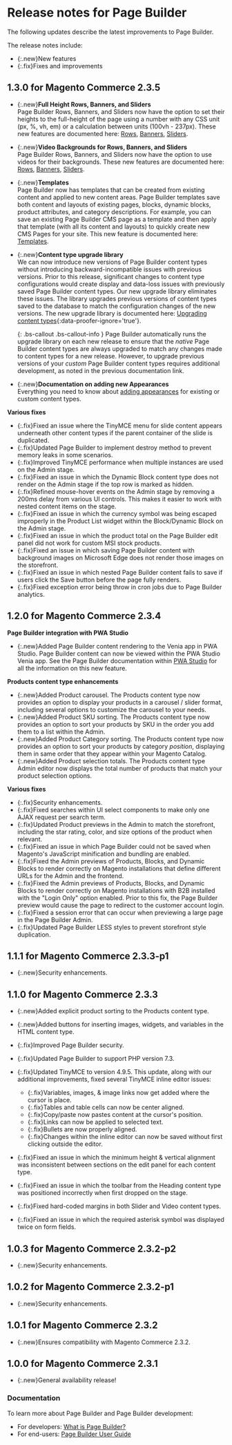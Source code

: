 # Release notes for Page Builder

The following updates describe the latest improvements to Page Builder.

The release notes include:

- {:.new}New features
- {:.fix}Fixes and improvements

## **1.3.0** for Magento Commerce 2.3.5

- {:.new}**Full Height Rows, Banners, and Sliders**<br/>
   Page Builder Rows, Banners, and Sliders now have the option to set their heights to the full-height of the page using a number with any CSS unit (px, %, vh, em) or a calculation between units (100vh - 237px). These new features are documented here: [Rows](https://docs.magento.com/m2/ee/user_guide/cms/page-builder-layout-row.html), [Banners](https://docs.magento.com/m2/ee/user_guide/cms/page-builder-media-banner.html), [Sliders](https://docs.magento.com/m2/ee/user_guide/cms/page-builder-media-slider.html).

- {:.new}**Video Backgrounds for Rows, Banners, and Sliders**<br/>
   Page Builder Rows, Banners, and Sliders now have the option to use videos for their backgrounds. These new features are documented here: [Rows](https://docs.magento.com/m2/ee/user_guide/cms/page-builder-layout-row.html), [Banners](https://docs.magento.com/m2/ee/user_guide/cms/page-builder-media-banner.html), [Sliders](https://docs.magento.com/m2/ee/user_guide/cms/page-builder-media-slider.html).

- {:.new}**Templates**<br/>
   Page Builder now has templates that can be created from existing content and applied to new content areas. Page Builder templates save both content and layouts of existing pages, blocks, dynamic blocks, product attributes, and category descriptions. For example, you can save an existing Page Builder CMS page as a template and then apply that template (with all its content and layouts) to quickly create new CMS Pages for your site. This new feature is documented here: [Templates](https://docs.magento.com/m2/ee/user_guide/cms/page-builder-templates.html).

- {:.new}**Content type upgrade library**<br/>
   We can now introduce new versions of Page Builder content types without introducing backward-incompatible issues with previous versions. Prior to this release, significant changes to content type configurations would create display and data-loss issues with previously saved Page Builder content types. Our new upgrade library eliminates these issues. The library upgrades previous versions of content types saved to the database to match the configuration changes of the new versions. The new upgrade library is documented here: [Upgrading content types](https://devdocs.magento.com/page-builder/docs/how-to/how-to-upgrade-content-types.html){:data-proofer-ignore='true'}.

   {: .bs-callout .bs-callout-info }
   Page Builder automatically runs the upgrade library on each new release to ensure that the _native_ Page Builder content types are always upgraded to match any changes made to content types for a new release. However, to upgrade previous versions of your _custom_ Page Builder content types requires additional development, as noted in the previous documentation link.

- {:.new}**Documentation on adding new Appearances**<br/>
   Everything you need to know about [adding appearances](https://devdocs.magento.com/page-builder/docs/how-to/how-to-add-appearance.html) for existing or custom content types.

**Various fixes**

- {:.fix}<!-- PB-50 -->Fixed an issue where the TinyMCE menu for slide content appears underneath other content types if the parent container of the slide is duplicated.
- {:.fix}<!-- PB-166 -->Updated Page Builder to implement destroy method to prevent memory leaks in some scenarios.
- {:.fix}<!-- PB-170 -->Improved TinyMCE performance when multiple instances are used on the Admin stage.
- {:.fix}<!-- PB-252 -->Fixed an issue in which the Dynamic Block content type does not render on the Admin stage if the top row is marked as hidden.
- {:.fix}<!-- PB-273 -->Refined mouse-hover events on the Admin stage by removing a 200ms delay from various UI controls. This makes it easier to work with nested content items on the stage.
- {:.fix}<!-- PB-294 -->Fixed an issue in which the currency symbol was being escaped improperly in the Product List widget within the Block/Dynamic Block on the Admin stage.
- {:.fix}<!-- PB-296 -->Fixed an issue in which the product total on the Page Builder edit panel did not work for custom MSI stock products.
- {:.fix}<!-- PB-317 -->Fixed an issue in which saving Page Builder content with background images on Microsoft Edge does not render those images on the storefront.
- {:.fix}<!-- PB-390 -->Fixed an issue in which nested Page Builder content fails to save if users click the Save button before the page fully renders.
- {:.fix}<!-- PB-418 -->Fixed exception error being throw in cron jobs due to Page Builder analytics.

## **1.2.0** for Magento Commerce 2.3.4

**Page Builder integration with PWA Studio**

- {:.new}Added Page Builder content rendering to the Venia app in PWA Studio. Page Builder content can now be viewed within the PWA Studio Venia app. See the Page Builder documentation within [PWA Studio][] for all the information on this new feature.

**Products content type enhancements**

- {:.new}<!-- PB-77, PB-173, PB-175 -->Added Product carousel. The Products content type now provides an option to display your products in a carousel / slider format, including several options to customize the carousel to your needs.
- {:.new}<!-- PB-69 -->Added Product SKU sorting. The Products content type now provides an option to sort your products by SKU in the order you add them to a list within the Admin.
- {:.new}<!-- PB-181 -->Added Product Category sorting. The Products content type now provides an option to sort your products by category _position_, displaying them in same order that they appear within your Magento Catalog.
- {:.new}<!-- PB-107 -->Added Product selection totals. The Products content type Admin editor now displays the total number of products that match your product selection options.

**Various fixes**

- {:.fix}<!-- PB-237 -->Security enhancements.
- {:.fix}<!-- PB-41 -->Fixed searches within UI select components to make only one AJAX request per search term.
- {:.fix}<!-- PB-76, PB-84-->Updated Product previews in the Admin to match the storefront, including the star rating, color, and size options of the product when relevant.
- {:.fix}<!-- PB-169 -->Fixed an issue in which Page Builder could not be saved when Magento's JavaScript minification and bundling are enabled.
- {:.fix}<!-- PB-241 -->Fixed the Admin previews of Products, Blocks, and Dynamic Blocks to render correctly on Magento installations that define different URLs for the Admin and the frontend.
- {:.fix}<!-- PB-238 -->Fixed the Admin previews of Products, Blocks, and Dynamic Blocks to render correctly on Magento installations with B2B installed with the "Login Only" option enabled. Prior to this fix, the Page Builder preview would cause the page to redirect to the customer account login.
- {:.fix}<!-- PB-239 -->Fixed a session error that can occur when previewing a large page in the Page Builder Admin.
- {:.fix}<!-- PB-248 -->Updated Page Builder LESS styles to prevent storefront style duplication.

## **1.1.1** for Magento Commerce 2.3.3-p1

- {:.new}Security enhancements.


## **1.1.0** for Magento Commerce 2.3.3

- {:.new}<!-- MC-15250 -->Added explicit product sorting to the Products content type.

- {:.new}<!-- MC-17823 -->Added buttons for inserting images, widgets, and variables in the HTML content type.

- {:.fix}Improved Page Builder security.

- {:.fix}<!-- MC-1805 -->Updated Page Builder to support PHP version 7.3.

- {:.fix}<!-- MC-4137 -->Updated TinyMCE to version 4.9.5. This update, along with our additional improvements, fixed several TinyMCE inline editor issues:

   - {:.fix}Variables, images, & image links now get added where the cursor is place.
   - {:.fix}Tables and table cells can now be center aligned.
   - {:.fix}Copy/paste now pastes content at the cursor's position.
   - {:.fix}Links can now be applied to selected text.
   - {:.fix}Bullets are now properly aligned.
   - {:.fix}Changes within the inline editor can now be saved without first clicking outside the editor.

- {:.fix}<!-- MC-3880 -->Fixed an issue in which the minimum height & vertical alignment was inconsistent between sections on the edit panel for each content type.

- {:.fix}<!-- MC-14994 -->Fixed an issue in which the toolbar from the Heading content type was positioned incorrectly when first dropped on the stage.

- {:.fix}<!-- MC-15742 -->Fixed hard-coded margins in both Slider and Video content types.

- {:.fix}<!-- MC-16241 -->Fixed an issue in which the required asterisk symbol was displayed twice on form fields.

## **1.0.3** for Magento Commerce 2.3.2-p2

- {:.new}Security enhancements.

## **1.0.2** for Magento Commerce 2.3.2-p1

- {:.new}Security enhancements.

## **1.0.1** for Magento Commerce 2.3.2

- {:.new}Ensures compatibility with Magento Commerce 2.3.2.

## **1.0.0** for Magento Commerce 2.3.1

- {:.new}General availability release!

### Documentation

To learn more about Page Builder and Page Builder development:

- For developers: [What is Page Builder?](https://devdocs.magento.com/page-builder/docs/index.html)
- For end-users: [Page Builder User Guide](https://docs.magento.com/m2/ee/user_guide/cms/page-builder.html)


[PWA Studio]: https://magento.github.io/pwa-studio/